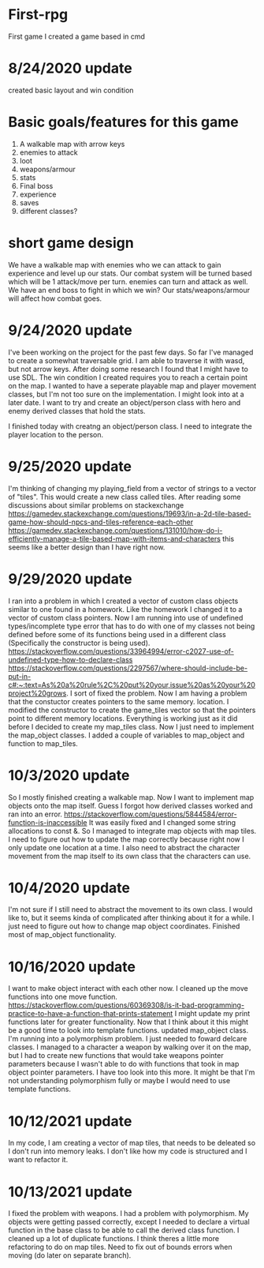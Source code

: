 # First-rpg
First game I created
a game based in cmd

# 8/24/2020 update
created basic layout and win condition

# Basic goals/features for this game
1) A walkable map with arrow keys
2) enemies to attack
3) loot
4) weapons/armour
5) stats
6) Final boss
7) experience
8) saves
9) different classes?

# short game design
We have a walkable map with enemies who we can attack to gain experience and level up our stats. Our combat
system will be turned based which will be 1 attack/move per turn. enemies can turn and attack as well. We have 
an end boss to fight in which we win? Our stats/weapons/armour will affect how combat goes. 

# 9/24/2020 update
I've been working on the project for the past few days. So far I've managed to create a somewhat traversable grid.
I am able to traverse it with wasd, but not arrow keys. After doing some research I found that I might have to 
use SDL. The win condition I created requires you to reach a certain point on the map. I wanted to have a seperate
playable map and player movement classes, but I'm not too sure on the implementation. I might look into at a 
later date. I want to try and create an object/person class with hero and enemy derived classes that hold the 
stats.

I finished today with creatng an object/person class. I need to integrate the player location to the person.

# 9/25/2020 update
I'm thinking of changing my playing_field from a vector of strings to a vector of "tiles". This would create a
new class called tiles. After reading some discussions about similar problems on stackexchange
https://gamedev.stackexchange.com/questions/19693/in-a-2d-tile-based-game-how-should-npcs-and-tiles-reference-each-other
https://gamedev.stackexchange.com/questions/131010/how-do-i-efficiently-manage-a-tile-based-map-with-items-and-characters
this seems like a better design than I have right now.

# 9/29/2020 update
I ran into a problem in which I created a vector of custom class objects similar to one found in a homework. 
Like the homework I changed it to a vector of custom class pointers. Now I am running into use of undefined
types/incomplete type error that has to do with one of my classes not being defined before some of its functions
being used in a different class (Specifically the constructor is being used). 
https://stackoverflow.com/questions/33964994/error-c2027-use-of-undefined-type-how-to-declare-class
https://stackoverflow.com/questions/2297567/where-should-include-be-put-in-c#:~:text=As%20a%20rule%2C%20put%20your,issue%20as%20your%20project%20grows.
I sort of fixed the problem. Now I am having a problem that the constuctor creates pointers to the same memory.
location. 
I modified the constructor to create the game_tiles vector so that the pointers point to different memory 
locations.
Everything is working just as it did before I decided to create my map_tiles class. Now I just need to implement
the map_object classes.
I added a couple of variables to map_object and function to map_tiles.

# 10/3/2020 update
So I mostly finished creating a walkable map. Now I want to implement map objects onto the map itself. Guess
I forgot how derived classes worked and ran into an error.
https://stackoverflow.com/questions/5844584/error-function-is-inaccessible
It was easily fixed and I changed some string allocations to const &.
So I managed to integrate map objects with map tiles. I need to figure out how to update the map correctly
because right now I only update one location at a time. I also need to abstract the character movement from
the map itself to its own class that the characters can use.

# 10/4/2020 update
I'm not sure if I still need to abstract the movement to its own class. I would like to, but it seems kinda of
complicated after thinking about it for a while. I just need to figure out how to change map object coordinates.
Finished most of map_object functionality. 

# 10/16/2020 update
I want to make object interact with each other now.
I cleaned up the move functions into one move function.
https://stackoverflow.com/questions/60369308/is-it-bad-programming-practice-to-have-a-function-that-prints-statement
I might update my print functions later for greater functionality.
Now that I think about it this might be a good time to look into template functions.
updated map_object class.
I'm running into a polymorphism problem. I just needed to foward delcare classes.
I managed to a character a weapon by walking over it on the map, but I had to create new functions that would
take weapons pointer parameters because I wasn't able to do with functions that took in map object pointer
parameters. I have too look into this more. It might be that I'm not understanding polymorphism fully or maybe
I would need to use template functions.

# 10/12/2021 update
In my code, I am creating a vector of map tiles, that needs to be deleated so I don't
run into memory leaks.
I don't like how my code is structured and I want to refactor it.

# 10/13/2021 update
I fixed the problem with weapons. I had a problem with polymorphism. My objects
were getting passed correctly, except I needed to declare a virtual function
in the base class to be able to call the derived class function.
I cleaned up a lot of duplicate functions. I think theres a little more refactoring
to do on map tiles.
Need to fix out of bounds errors when moving (do later on separate branch).